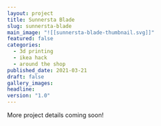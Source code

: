 ```yaml
---
layout: project
title: Sunnersta Blade
slug: sunnersta-blade
main_image: "![[sunnersta-blade-thumbnail.svg]]"
featured: false
categories:
  - 3d printing
  - ikea hack
  - around the shop
published_date: 2021-03-21
draft: false
gallery_images: 
headline: 
version: "1.0"
---
```


More project details coming soon!